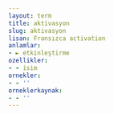 ```yaml
---
layout: term
title: aktivasyon
slug: aktivasyon
lisan: Fransızca activation
anlamlar:
- ► etkinleştirme
ozellikler:
- - isim
ornekler:
- - ''
orneklerkaynak:
- - ''
---
```

